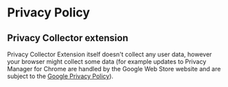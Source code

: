 # Privacy Policy

## Privacy Collector extension

Privacy Collector Extension itself doesn't collect any user data, however your browser might collect some data (for example updates to Privacy Manager for Chrome are handled by the Google Web Store website and are subject to the [Google Privacy Policy](https://policies.google.com/privacy)).

